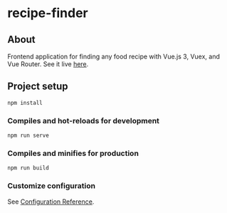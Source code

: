 # recipe-finder

## About

Frontend application for finding any food recipe with Vue.js 3, Vuex, and Vue Router.
See it live [here](https://thariqaudah.github.io/recipe-finder/).

## Project setup

```
npm install
```

### Compiles and hot-reloads for development

```
npm run serve
```

### Compiles and minifies for production

```
npm run build
```

### Customize configuration

See [Configuration Reference](https://cli.vuejs.org/config/).
